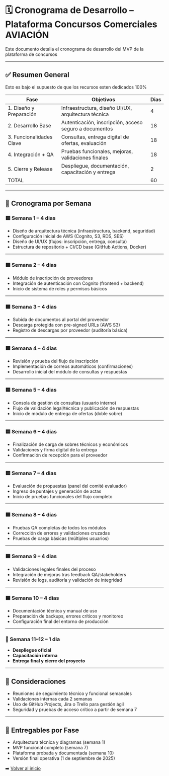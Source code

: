 # 🗓️ Cronograma de Desarrollo – Plataforma Concursos Comerciales AVIACIÓN

Este documento detalla el cronograma de desarrollo del MVP de la plataforma de concursos

---

## ✅ Resumen General
Esto es bajo el supuesto de que los recursos esten dedicados 100%

| Fase  | Objetivos | Dias | 
|------ |-----------|------|
| 1. Diseño y Preparación | Infraestructura, diseño UI/UX, arquitectura técnica | 4 |
| 2. Desarrollo Base | Autenticación, inscripción, acceso seguro a documentos | 18 |
| 3. Funcionalidades Clave | Consultas, entrega digital de ofertas, evaluación | 18 |
| 4. Integración + QA | Pruebas funcionales, mejoras, validaciones finales | 18 |
| 5. Cierre y Release | Despliegue, documentación, capacitación y entrega | 2 |
| TOTAL ||60|

---

## 📅 Cronograma por Semana

### 🟨 Semana 1 – 4 dias
- Diseño de arquitectura técnica (infraestructura, backend, seguridad)
- Configuración inicial de AWS (Cognito, S3, RDS, SES)
- Diseño de UI/UX (flujos: inscripción, entrega, consulta)
- Estructura de repositorio + CI/CD base (GitHub Actions, Docker)

---

### 🟩 Semana 2 – 4 dias
- Módulo de inscripción de proveedores
- Integración de autenticación con Cognito (frontend + backend)
- Inicio de sistema de roles y permisos básicos

---

### 🟩 Semana 3 – 4 dias
- Subida de documentos al portal del proveedor
- Descarga protegida con pre-signed URLs (AWS S3)
- Registro de descargas por proveedor (auditoría básica)

---

### 🟩 Semana 4 – 4 dias
- Revisión y prueba del flujo de inscripción
- Implementación de correos automáticos (confirmaciones)
- Desarrollo inicial del módulo de consultas y respuestas

---

### 🟨 Semana 5 – 4 dias
- Consola de gestión de consultas (usuario interno)
- Flujo de validación legal/técnica y publicación de respuestas
- Inicio de módulo de entrega de ofertas (doble sobre)

---

### 🟨 Semana 6 – 4 dias
- Finalización de carga de sobres técnicos y económicos
- Validaciones y firma digital de la entrega
- Confirmación de recepción para el proveedor

---

### 🟨 Semana 7 – 4 dias
- Evaluación de propuestas (panel del comité evaluador)
- Ingreso de puntajes y generación de actas
- Inicio de pruebas funcionales del flujo completo

---

### 🟦 Semana 8 – 4 dias
- Pruebas QA completas de todos los módulos
- Corrección de errores y validaciones cruzadas
- Pruebas de carga básicas (múltiples usuarios)

---

### 🟦 Semana 9 – 4 dias
- Validaciones legales finales del proceso
- Integración de mejoras tras feedback QA/stakeholders
- Revisión de logs, auditoría y validación de integridad

---

### 🟦 Semana 10 – 4 dias
- Documentación técnica y manual de uso
- Preparación de backups, errores críticos y monitoreo
- Configuración final del entorno de producción

---

### 🚀 Semana 11–12 – 1 dia
- **Despliegue oficial**
- **Capacitación interna**
- **Entrega final y cierre del proyecto**

---

## 📌 Consideraciones

- Reuniones de seguimiento técnico y funcional semanales
- Validaciones internas cada 2 semanas
- Uso de GitHub Projects, Jira o Trello para gestión ágil
- Seguridad y pruebas de acceso crítico a partir de semana 7

---

## 📘 Entregables por Fase

- Arquitectura técnica y diagramas (semana 1)
- MVP funcional completo (semana 7)
- Plataforma probada y documentada (semana 10)
- Versión final operativa (1 de septiembre de 2025)
  
➡️ [Volver al inicio](./README.md)
